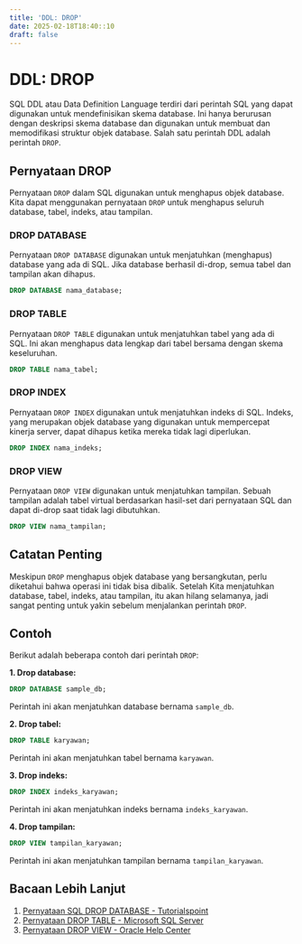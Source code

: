 ```yaml
---
title: 'DDL: DROP'
date: 2025-02-18T18:40::10
draft: false
---
```


# DDL: DROP

SQL DDL atau Data Definition Language terdiri dari perintah SQL yang dapat digunakan untuk mendefinisikan skema database. Ini hanya berurusan dengan deskripsi skema database dan digunakan untuk membuat dan memodifikasi struktur objek database. Salah satu perintah DDL adalah perintah `DROP`.

## Pernyataan DROP

Pernyataan `DROP` dalam SQL digunakan untuk menghapus objek database. Kita dapat menggunakan pernyataan `DROP` untuk menghapus seluruh database, tabel, indeks, atau tampilan.

### DROP DATABASE

Pernyataan `DROP DATABASE` digunakan untuk menjatuhkan (menghapus) database yang ada di SQL. Jika database berhasil di-drop, semua tabel dan tampilan akan dihapus.

```sql
DROP DATABASE nama_database;
```

### DROP TABLE

Pernyataan `DROP TABLE` digunakan untuk menjatuhkan tabel yang ada di SQL. Ini akan menghapus data lengkap dari tabel bersama dengan skema keseluruhan.

```sql
DROP TABLE nama_tabel;
```

### DROP INDEX

Pernyataan `DROP INDEX` digunakan untuk menjatuhkan indeks di SQL. Indeks, yang merupakan objek database yang digunakan untuk mempercepat kinerja server, dapat dihapus ketika mereka tidak lagi diperlukan.

```sql
DROP INDEX nama_indeks;
```

### DROP VIEW

Pernyataan `DROP VIEW` digunakan untuk menjatuhkan tampilan. Sebuah tampilan adalah tabel virtual berdasarkan hasil-set dari pernyataan SQL dan dapat di-drop saat tidak lagi dibutuhkan.

```sql
DROP VIEW nama_tampilan;
```

## Catatan Penting

Meskipun `DROP` menghapus objek database yang bersangkutan, perlu diketahui bahwa operasi ini tidak bisa dibalik. Setelah Kita menjatuhkan database, tabel, indeks, atau tampilan, itu akan hilang selamanya, jadi sangat penting untuk yakin sebelum menjalankan perintah `DROP`.

## Contoh

Berikut adalah beberapa contoh dari perintah `DROP`:

**1. Drop database:**

```sql
DROP DATABASE sample_db;
```

Perintah ini akan menjatuhkan database bernama `sample_db`.

**2. Drop tabel:**

```sql
DROP TABLE karyawan;
```

Perintah ini akan menjatuhkan tabel bernama `karyawan`.

**3. Drop indeks:**

```sql
DROP INDEX indeks_karyawan;
```

Perintah ini akan menjatuhkan indeks bernama `indeks_karyawan`.

**4. Drop tampilan:**

```sql
DROP VIEW tampilan_karyawan;
```

Perintah ini akan menjatuhkan tampilan bernama `tampilan_karyawan`.

## Bacaan Lebih Lanjut

1. [Pernyataan SQL DROP DATABASE - Tutorialspoint](https://www.tutorialspoint.com/sql/sql-drop-database.htm)
2. [Pernyataan DROP TABLE - Microsoft SQL Server](https://docs.microsoft.com/en-us/sql/t-sql/statements/drop-table-transact-sql?view=sql-server-ver15)
3. [Pernyataan DROP VIEW - Oracle Help Center](https://docs.oracle.com/en/database/oracle/oracle-database/21/sqlrf/DROP-TABLE.html)
